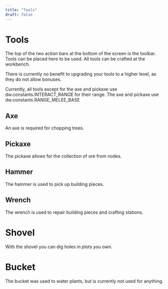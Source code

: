 ```yaml
---
title: "Tools"
draft: false
---
```

# Tools

The top of the two action bars at the bottom of the screen is the toolbar. Tools can be placed here to be used.
All tools can be crafted at the workbench.

There is currently no benefit to upgrading your tools to a higher level, as they do not allow bonuses.

Currently, all tools except for the axe and pickaxe use dw.constants.INTERACT_RANGE for their range. The axe and pickaxe use dw.constants.RANGE_MELEE_BASE

## Axe

An axe is required for chopping trees.

## Pickaxe

The pickaxe allows for the collection of ore from nodes.

## Hammer

The hammer is used to pick up building pieces.

## Wrench

The wrench is used to repair building pieces and crafting stations.

# Shovel

With the shovel you can dig holes in plots you own.

# Bucket

The bucket was used to water plants, but is currently not used for anything.